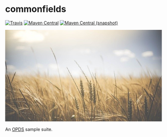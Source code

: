 commonfields
===

[![Travis](https://img.shields.io/travis/io7m/commonfields.png?style=flat-square)](https://travis-ci.org/io7m/commonfields)
[![Maven Central](https://img.shields.io/maven-central/v/com.io7m.commonfields/com.io7m.commonfields.png?style=flat-square)](http://search.maven.org/#search%7Cga%7C1%7Cg%3A%22com.io7m.commonfields%22)
[![Maven Central (snapshot)](https://img.shields.io/nexus/s/https/oss.sonatype.org/com.io7m.commonfields/com.io7m.commonfields.svg?style=flat-square)](https://oss.sonatype.org/content/repositories/snapshots/com/io7m/commonfields/)

![commonfields](./src/site/resources/commonfields.jpg?raw=true)

An [OPDS](https://specs.opds.io/) sample suite.
